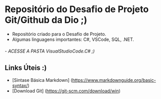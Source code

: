 # Repositório do Desafio de Projeto Git/Github da Dio ;)
 - Repositório criado para o Desafio de Projeto. 
 - Algumas linguagens importantes: C#, VSCode, SQL, .NET. 
 ######  -  ACESSE A PASTA VisualStudioCode.C# ;)


## Links Úteis :)
 - [Sintase Básica Markdown] (https://www.markdownguide.org/basic-syntax/)
 - [Download Git] (https://git-scm.com/download/win)
 

